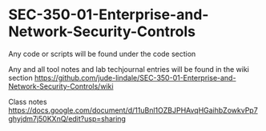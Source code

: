 # SEC-350-01-Enterprise-and-Network-Security-Controls
Any code or scripts will be found under the code section

Any and all tool notes and lab techjournal entries will be found in the wiki section https://github.com/jude-lindale/SEC-350-01-Enterprise-and-Network-Security-Controls/wiki

Class notes https://docs.google.com/document/d/11uBnl1OZBJPHAvqHGaihbZowkvPp7ghyjdm7j50KXnQ/edit?usp=sharing 
